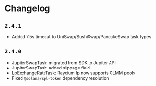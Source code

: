 # Changelog

## `2.4.1`

- Added 7.5s timeout to UniSwap/SushiSwap/PancakeSwap task types

## `2.4.0`

- JupiterSwapTask: migrated from SDK to Jupiter API
- JupiterSwapTask: added slippage field
- LpExchangeRateTask: Raydium lp now supports CLMM pools
- Fixed `@solana/spl-token` dependency resolution